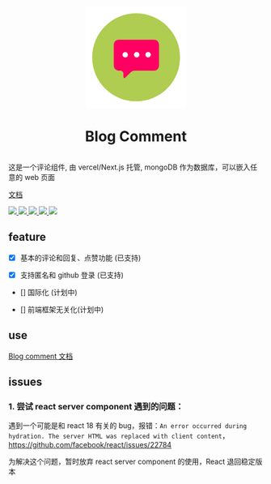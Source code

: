 <div style="width: 400px; margin: auto; display: flex; justify-content: center; align-items: center; flex-direction: column">
  <img src='./assets/comment.png' style="width: 200px;height: 200px"/>
  <h1>Blog Comment</h1>
</div>

这是一个评论组件, 由 vercel/Next.js 托管, mongoDB 作为数据库，可以嵌入任意的 web 页面

[文档](https://blog-comment-doc-site.vercel.app/)


<a href='https://reactjs.org/versions'>
  <img src='https://img.shields.io/badge/Reac-17.0.2-yellowgreen'/>
</a>
<a href='https://mui.com/'>
  <img src='https://img.shields.io/badge/%40mui%2Fmaterial-%5E5.4.4-green'/>
</a>
<a href='https://reactjs.org/versions'>
  <img src='https://img.shields.io/badge/react--dom-17.0.2-yellowgreen'/>
</a>
<a href='https://nextjs.org/'>
  <img src='https://img.shields.io/badge/Next.js-%5E12.1.0-orange'/>
</a>
<a href='https://mongoosejs.com/'>
  <img src='https://img.shields.io/badge/mongoose-%5E6.2.4-blue'/>
</a>


## feature

- [x] 基本的评论和回复、点赞功能 (已支持)

- [x] 支持匿名和 github 登录 (已支持)

- [] 国际化 (计划中)

- [] 前端框架无关化(计划中)

## use

[Blog comment 文档](https://blog-comment-doc-site.vercel.app/)

## issues

### 1. 尝试 react server component 遇到的问题：

遇到一个可能是和 react 18 有关的 bug，报错：`An error occurred during hydration. The server HTML was replaced with client content`， https://github.com/facebook/react/issues/22784

为解决这个问题，暂时放弃 react server component 的使用，React 退回稳定版本
